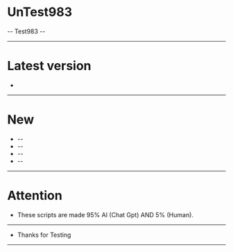 # UnTest983

-- Test983 -- 

-------------------------------------------------------------------------------------------------------------------------------------
# Latest version
* ```lua loadstring(game:HttpGet("https://github.com/lxi2on/UnTest983/raw/refs/heads/main/TestV5.lua", true))()
-------------------------------------------------------------------------------------------------------------------------------------
# New
* --
* --
* --
* --
-------------------------------------------------------------------------------------------------------------------------------------
# Attention
* These scripts are made 95% AI (Chat Gpt) AND 5% (Human).
------------------------------------------------------------------------------------------------------------------------------------
* Thanks for Testing
-------------------------------------------------------------------------------------------------------------------------------------
